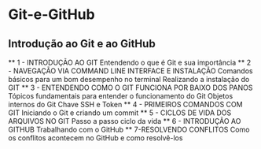 # Git-e-GitHub


## Introdução ao Git e ao GitHub


** 1 - INTRODUÇÃO AO GIT
Entendendo o que é Git e sua importância
** 2 - NAVEGAÇÃO VIA COMMAND LINE INTERFACE E INSTALAÇÃO
Comandos básicos para um bom desempenho no terminal
Realizando a instalação do GIT
** 3 - ENTENDENDO COMO O GIT FUNCIONA POR BAIXO DOS PANOS
	Tópicos fundamentais para entender o funcionamento do Git
	Objetos internos do Git
	Chave SSH e Token
** 4 - PRIMEIROS COMANDOS COM GIT
Iniciando o Git e criando um commit
** 5 - CICLOS DE VIDA DOS ARQUIVOS NO GIT
Passo a passo ciclo da vida
** 6 - INTRODUÇÃO AO GITHUB
Trabalhando com o GitHub
** 7-RESOLVENDO CONFLITOS
Como os conflitos acontecem no GitHub e como resolvê-los